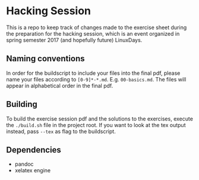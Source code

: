 # Hacking Session
This is a repo to keep track of changes made to the exercise sheet during the preparation for the hacking session, which is an event organized in spring semester 2017 (and hopefully future) LinuxDays.

## Naming conventions
In order for the buildscript to include your files into the final pdf, please name your files according to `[0-9]*-*.md`. E.g. `00-basics.md`. The files will appear in alphabetical order in the final pdf.

## Building
To build the exercise session pdf and the solutions to the exercises, execute the `./build.sh` file in the project root. If you want to look at the tex output instead, pass `--tex` as flag to the buildscript.

## Dependencies

* pandoc
* xelatex engine
